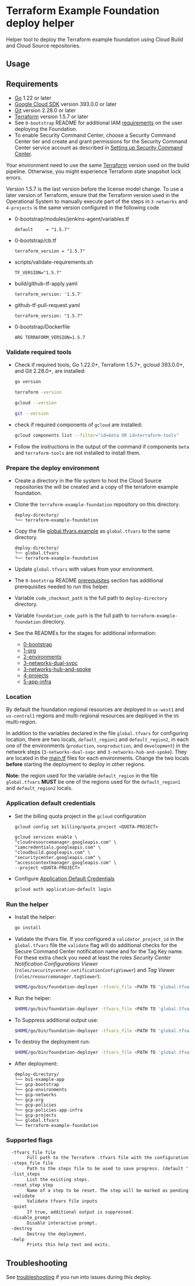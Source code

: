 # Terraform Example Foundation deploy helper

Helper tool to deploy the Terraform example foundation using Cloud Build and Cloud Source repositories.

## Usage

## Requirements

- [Go](https://go.dev/doc/install) 1.22 or later
- [Google Cloud SDK](https://cloud.google.com/sdk/install) version 393.0.0 or later
- [Git](https://git-scm.com/book/en/v2/Getting-Started-Installing-Git) version 2.28.0 or later
- [Terraform](https://www.terraform.io/downloads.html) version 1.5.7 or later
- See `0-bootstrap` README for additional IAM [requirements](../../0-bootstrap/README.md#prerequisites) on the user deploying the Foundation.
- To enable Security Command Center, choose a Security Command Center tier and create and grant permissions for the Security Command Center service account as described in [Setting up Security Command Center](https://cloud.google.com/security-command-center/docs/quickstart-security-command-center).

Your environment need to use the same [Terraform](https://www.terraform.io/downloads.html) version used on the build pipeline.
Otherwise, you might experience Terraform state snapshot lock errors.

Version 1.5.7 is the last version before the license model change. To use a later version of Terraform, ensure that the Terraform version used in the Operational System to manually execute part of the steps in `3-networks` and `4-projects` is the same version configured in the following code

- 0-bootstrap/modules/jenkins-agent/variables.tf
   ```
   default     = "1.5.7"
   ```

- 0-bootstrap/cb.tf
   ```
   terraform_version = "1.5.7"
   ```

- scripts/validate-requirements.sh
   ```
   TF_VERSION="1.5.7"
   ```

- build/github-tf-apply.yaml
   ```
   terraform_version: '1.5.7'
   ```

- github-tf-pull-request.yaml

   ```
   terraform_version: "1.5.7"
   ```

- 0-bootstrap/Dockerfile
   ```
   ARG TERRAFORM_VERSION=1.5.7
   ```

### Validate required tools

- Check if required tools, Go 1.22.0+, Terraform 1.5.7+, gcloud 393.0.0+, and Git 2.28.0+, are installed:

    ```bash
    go version

    terraform -version

    gcloud --version

    git --version
    ```

- check if required components of `gcloud` are installed:

    ```bash
    gcloud components list --filter="id=beta OR id=terraform-tools"
    ```

- Follow the instructions in the output of the command if components `beta` and `terraform-tools` are not installed to install them.

### Prepare the deploy environment

- Create a directory in the file system to host the Cloud Source repositories the will be created and a copy of the terraform example foundation.
- Clone the `terraform-example-foundation` repository on this directory.

    ```text
    deploy-directory/
    └── terraform-example-foundation
    ```

- Copy the file [global.tfvars.example](./global.tfvars.example) as `global.tfvars` to the same directory.

    ```text
    deploy-directory/
    └── global.tfvars
    └── terraform-example-foundation
    ```

- Update `global.tfvars` with values from your environment.
- The `0-bootstrap` README [prerequisites](https://github.com/terraform-google-modules/terraform-example-foundation/blob/master/0-bootstrap/README.md#prerequisites)  section has additional prerequisites needed to run this helper.
- Variable `code_checkout_path` is the full path to `deploy-directory` directory.
- Variable `foundation_code_path` is the full path to `terraform-example-foundation` directory.
- See the READMEs for the stages for additional information:
  - [0-bootstrap](https://github.com/terraform-google-modules/terraform-example-foundation/blob/master/0-bootstrap/README.md)
  - [1-org](https://github.com/terraform-google-modules/terraform-example-foundation/blob/master/1-org/README.md)
  - [2-environments](https://github.com/terraform-google-modules/terraform-example-foundation/blob/master/2-environments/README.md)
  - [3-networks-dual-svpc](https://github.com/terraform-google-modules/terraform-example-foundation/blob/master/3-networks-dual-svpc)
  - [3-networks-hub-and-spoke](https://github.com/terraform-google-modules/terraform-example-foundation/blob/master/3-networks-hub-and-spoke)
  - [4-projects](https://github.com/terraform-google-modules/terraform-example-foundation/blob/master/4-projects)
  - [5-app-infra](https://github.com/terraform-google-modules/terraform-example-foundation/blob/master/5-app-infra)

### Location

By default the foundation regional resources are deployed in `us-west1` and `us-central1` regions and multi-regional resources are deployed in the `US` multi-region.

In addition to the variables declared in the file `global.tfvars` for configuring location, there are two locals, `default_region1` and `default_region2`, in each one of the environments (`production`, `nonproduction`, and `development`) in the network steps (`3-networks-dual-svpc` and `3-networks-hub-and-spoke`).
They are located in the [main.tf](../../3-networks-dual-svpc/envs/production/main.tf#L20-L21) files for each environments.
Change the two locals **before** starting the deployment to deploy in other regions.

**Note:** the region used for the variable `default_region` in the file `global.tfvars` **MUST** be one of the regions used for the `default_region1` and `default_region2` locals.

### Application default credentials

- Set the billing quota project in the `gcloud` configuration

    ```
    gcloud config set billing/quota_project <QUOTA-PROJECT>

    gcloud services enable \
    "cloudresourcemanager.googleapis.com" \
    "iamcredentials.googleapis.com" \
    "cloudbuild.googleapis.com" \
    "securitycenter.googleapis.com" \
    "accesscontextmanager.googleapis.com" \
    --project <QUOTA-PROJECT>
    ```

- Configure [Application Default Credentials](https://cloud.google.com/sdk/gcloud/reference/auth/application-default/login)

    ```bash
    gcloud auth application-default login
    ```

### Run the helper

- Install the helper:

    ```bash
    go install
    ```

- Validate the tfvars file. If you configured a `validator_project_id` in the `global.tfvars` file the `validate` flag will do additional checks for the Secure Command Center notification name and for the Tag Key name.
For these extra check you need at least the roles *Security Center Notification Configurations Viewer* (`roles/securitycenter.notificationConfigViewer`) and *Tag Viewer* (`roles/resourcemanager.tagViewer`):

    ```bash
    $HOME/go/bin/foundation-deployer -tfvars_file <PATH TO 'global.tfvars' FILE> -validate
    ```

- Run the helper:

    ```bash
    $HOME/go/bin/foundation-deployer -tfvars_file <PATH TO 'global.tfvars' FILE>
    ```

- To Suppress additional output use:

    ```bash
    $HOME/go/bin/foundation-deployer -tfvars_file <PATH TO 'global.tfvars' FILE> -quiet
    ```

- To destroy the deployment run:

    ```bash
    $HOME/go/bin/foundation-deployer -tfvars_file <PATH TO 'global.tfvars' FILE> -destroy
    ```

- After deployment:

    ```text
    deploy-directory/
    └── bu1-example-app
    └── gcp-bootstrap
    └── gcp-environments
    └── gcp-networks
    └── gcp-org
    └── gcp-policies
    └── gcp-policies-app-infra
    └── gcp-projects
    └── global.tfvars
    └── terraform-example-foundation
    ```

### Supported flags

```bash
  -tfvars_file file
        Full path to the Terraform .tfvars file with the configuration to be used.
  -steps_file file
        Path to the steps file to be used to save progress. (default ".steps.json")
  -list_steps
        List the existing steps.
  -reset_step step
        Name of a step to be reset. The step will be marked as pending.
  -validate
        Validate tfvars file inputs
  -quiet
        If true, additional output is suppressed.
  -disable_prompt
        Disable interactive prompt.
  -destroy
        Destroy the deployment.
  -help
        Prints this help text and exits.
```

## Troubleshooting

See [troubleshooting](../../docs/TROUBLESHOOTING.md) if you run into issues during this deploy.
